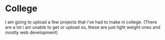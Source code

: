 # College
I am going to upload a few projects that i've had to make in college. (There are a lot i am unable to get or upload so, these are just light weight ones and mostly web development)
